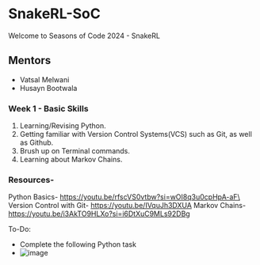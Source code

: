 # SnakeRL-SoC
Welcome to Seasons of Code 2024 - SnakeRL
## Mentors
- Vatsal Melwani
- Husayn Bootwala
### Week 1 - Basic Skills

1. Learning/Revising Python.
2. Getting familiar with Version Control Systems(VCS) such as Git, as well as Github.
3. Brush up on Terminal commands.
4. Learning about Markov Chains.

### Resources-
Python Basics- https://youtu.be/rfscVS0vtbw?si=wOI8q3u0cpHpA-aF\
Version Control with Git- https://youtu.be/IVquJh3DXUA
Markov Chains- https://youtu.be/i3AkTO9HLXo?si=i6DtXuC9MLs92DBg

To-Do:

- Complete the following Python task
- ![image](https://github.com/husaynbootwala/SnakeRL-SoC/assets/120713161/8f527d3d-942e-457f-bc65-07bb005b8891)

